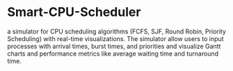 # Smart-CPU-Scheduler
a simulator for CPU scheduling algorithms (FCFS, SJF, Round Robin, Priority Scheduling) with real-time visualizations. The simulator allow users to input processes with arrival times, burst times, and priorities and visualize Gantt charts and performance metrics like average waiting time and turnaround time.
